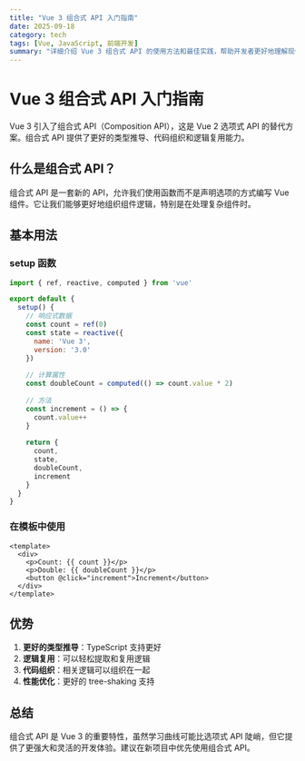 ```yaml
---
title: "Vue 3 组合式 API 入门指南"
date: 2025-09-18
category: tech
tags: [Vue, JavaScript, 前端开发]
summary: "详细介绍 Vue 3 组合式 API 的使用方法和最佳实践，帮助开发者更好地理解现代 Vue 开发模式。"
---
```


# Vue 3 组合式 API 入门指南

Vue 3 引入了组合式 API（Composition API），这是 Vue 2 选项式 API 的替代方案。组合式 API 提供了更好的类型推导、代码组织和逻辑复用能力。

## 什么是组合式 API？

组合式 API 是一套新的 API，允许我们使用函数而不是声明选项的方式编写 Vue 组件。它让我们能够更好地组织组件逻辑，特别是在处理复杂组件时。

## 基本用法

### setup 函数

```javascript
import { ref, reactive, computed } from 'vue'

export default {
  setup() {
    // 响应式数据
    const count = ref(0)
    const state = reactive({
      name: 'Vue 3',
      version: '3.0'
    })
    
    // 计算属性
    const doubleCount = computed(() => count.value * 2)
    
    // 方法
    const increment = () => {
      count.value++
    }
    
    return {
      count,
      state,
      doubleCount,
      increment
    }
  }
}
```

### 在模板中使用

```vue
<template>
  <div>
    <p>Count: {{ count }}</p>
    <p>Double: {{ doubleCount }}</p>
    <button @click="increment">Increment</button>
  </div>
</template>
```

## 优势

1. **更好的类型推导**：TypeScript 支持更好
2. **逻辑复用**：可以轻松提取和复用逻辑
3. **代码组织**：相关逻辑可以组织在一起
4. **性能优化**：更好的 tree-shaking 支持

## 总结

组合式 API 是 Vue 3 的重要特性，虽然学习曲线可能比选项式 API 陡峭，但它提供了更强大和灵活的开发体验。建议在新项目中优先使用组合式 API。
